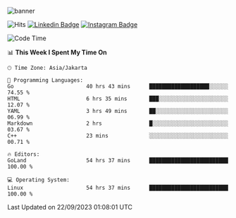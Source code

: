 ![banner](https://readme-typing-svg.herokuapp.com/?lines=Hello,+There!+👋;This+is+ryanbekhen....;Nice+to+meet+you!&center=false)

![Hits](https://hits.seeyoufarm.com/api/count/incr/badge.svg?url=https%3A%2F%2Fgithub.com%2Fryanbekhen%2Fhit-counter&count_bg=%2379C83D&title_bg=%23555555&icon=github.svg&icon_color=%23E7E7E7&title=Provile+views&edge_flat=true)
[![Linkedin Badge](https://img.shields.io/badge/-LinkedIn-0e76a8?style=flat-square&logo=Linkedin&logoColor=white)](https://linkedin.com/in/ryanbekhen)
[![Instagram Badge](https://img.shields.io/badge/-Instagram-e4405f?style=flat-square&logo=Instagram&logoColor=white)](https://instagram.com/ryanbekhen.dev/)

<!--START_SECTION:waka-->
![Code Time](http://img.shields.io/badge/Code%20Time-613%20hrs%203%20mins-blue)

📊 **This Week I Spent My Time On** 

```text
🕑︎ Time Zone: Asia/Jakarta

💬 Programming Languages: 
Go                       40 hrs 43 mins      ███████████████████░░░░░░   74.55 % 
HTML                     6 hrs 35 mins       ███░░░░░░░░░░░░░░░░░░░░░░   12.07 % 
YAML                     3 hrs 49 mins       ██░░░░░░░░░░░░░░░░░░░░░░░   06.99 % 
Markdown                 2 hrs               █░░░░░░░░░░░░░░░░░░░░░░░░   03.67 % 
C++                      23 mins             ░░░░░░░░░░░░░░░░░░░░░░░░░   00.71 % 

🔥 Editors: 
GoLand                   54 hrs 37 mins      █████████████████████████   100.00 % 

💻 Operating System: 
Linux                    54 hrs 37 mins      █████████████████████████   100.00 % 
```


 Last Updated on 22/09/2023 01:08:01 UTC
<!--END_SECTION:waka-->
